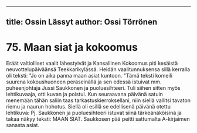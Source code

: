 
---
title: Ossin Lässyt
author: Ossi Törrönen
---

    
# 75. Maan siat ja kokoomus

Eräät valtiolliset vaalit lähestyivät ja Kansallinen Kokoomus piti kesäistä neuvottelupäiväänsä 
Teekkarikylässä. Heidän vaalitunnuksensa sillä kerralla oli teksti: "Jo on aika panna maan asiat 
kuntoon. "Tämä teksti komeili suurena kokoushuoneen peräseinällä ja sen edessä istuivat mm. 
puheenjohtaja Jussi Saukkonen ja puoluesihteeri. Tuli siihen sitten myös lehtikuvaaja, otti kuvan ja 
poistui. Kun seuraavana päivänä satuin menemään tähän saliin taas tarkastuskierroksellani, niin siellä 
vallitsi tavaton riemu ja naurun hohotus. Siellä oli esillä se edellisenä päivänä otettu lehtikuva: Pj. 
Saukkonen ja puoluesihteeri istuvat siinä tärkeänäköisinä ja takaa näkyy teksti: MAAN SIAT. 
Saukkosen pää peitti sattumalta A-kirjaimen sanasta asiat.
